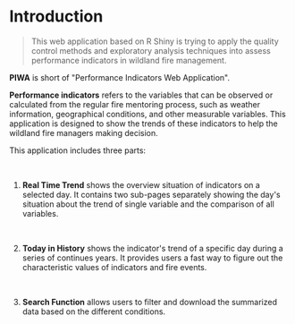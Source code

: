 # Introduction

> This web application based on R Shiny is trying to apply the quality control methods and exploratory analysis techniques into assess performance indicators in wildland fire management.

**PIWA** is short of "Performance Indicators Web Application".

**Performance indicators** refers to the variables that can be observed or calculated from the regular fire mentoring process, such as weather information, geographical conditions, and other measurable variables. This application is designed to show the trends of these indicators to help the wildland fire managers making decision.

This application includes three parts:

<br>

1. **Real Time Trend** shows the overview situation of indicators on a selected day. It contains two sub-pages separately showing  the day's situation about the trend of single variable and the comparison of all variables.

   <br>

2. **Today in History** shows the indicator's trend of a specific day during a series of continues years. It provides users a fast way to figure out the characteristic values of indicators and fire events.

   <br>

3. **Search Function** allows users to filter and download the summarized data based on the different conditions.


